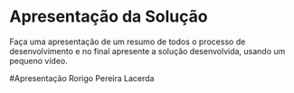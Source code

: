 # Apresentação da Solução

Faça uma apresentação de um resumo de todos o processo de desenvolvimento e no final apresente a solução desenvolvida, usando um pequeno vídeo.


#Apresentação Rorigo Pereira Lacerda

